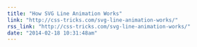 ```yaml
---
title: "How SVG Line Animation Works"
link: "http://css-tricks.com/svg-line-animation-works/"
rss_link: "http://css-tricks.com/svg-line-animation-works/"
date: "2014-02-18 10:31:48am"
---
```

